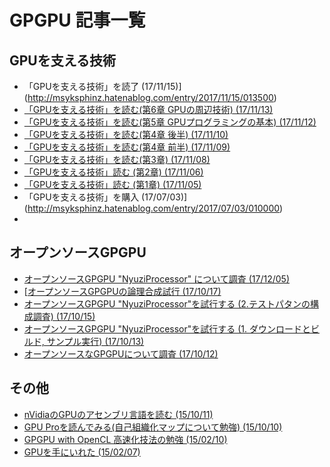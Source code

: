 # GPGPU 記事一覧

## GPUを支える技術

- 「GPUを支える技術」を読了 (17/11/15)](http://msyksphinz.hatenablog.com/entry/2017/11/15/013500)
- [「GPUを支える技術」を読む(第6章 GPUの周辺技術) (17/11/13)](http://msyksphinz.hatenablog.com/entry/2017/11/13/000000)
- [「GPUを支える技術」を読む(第5章 GPUプログラミングの基本) (17/11/12)](http://msyksphinz.hatenablog.com/entry/2017/11/12/010000)
- [「GPUを支える技術」を読む(第4章 後半) (17/11/10)](http://msyksphinz.hatenablog.com/entry/2017/11/10/003000)
- [「GPUを支える技術」を読む(第4章 前半) (17/11/09)](http://msyksphinz.hatenablog.com/entry/2017/11/09/014327)
- [「GPUを支える技術」を読む(第3章) (17/11/08)](http://msyksphinz.hatenablog.com/entry/2017/11/08/003000)
- [「GPUを支える技術」読む (第2章) (17/11/06)](http://msyksphinz.hatenablog.com/entry/2017/11/06/020000)
- [「GPUを支える技術」読む (第1章) (17/11/05)](http://msyksphinz.hatenablog.com/entry/2017/11/05/020000)
- 「GPUを支える技術」を購入 (17/07/03)](http://msyksphinz.hatenablog.com/entry/2017/07/03/010000)
- 

## オープンソースGPGPU

- [オープンソースGPGPU "NyuziProcessor" について調査 (17/12/05)](http://msyksphinz.hatenablog.com/entry/20171205)
- [[オープンソースGPGPUの論理合成試行 (17/10/17)](http://msyksphinz.hatenablog.com/entry/2017/10/17/020000)
- [オープンソースGPGPU "NyuziProcessor"を試行する (2.テストパタンの構成調査) (17/10/15)](http://msyksphinz.hatenablog.com/entry/2017/10/14/020000)
- [オープンソースGPGPU "NyuziProcessor"を試行する (1. ダウンロードとビルド, サンプル実行) (17/10/13)](http://msyksphinz.hatenablog.com/entry/2017/10/13/013000)
- [オープンソースなGPGPUについて調査 (17/10/12)](http://msyksphinz.hatenablog.com/entry/2017/10/12/012826)

## その他

- [nVidiaのGPUのアセンブリ言語を読む (15/10/11)](http://msyksphinz.hatenablog.com/entry/2015/10/11/020000)
- [GPU Proを読んでみる(自己組織化マップについて勉強) (15/10/10)](http://msyksphinz.hatenablog.com/entry/2015/10/10/020000)
- [GPGPU with OpenCL 高速化技法の勉強 (15/02/10)](http://msyksphinz.hatenablog.com/entry/2015/02/10/020019)
- [GPUを手にいれた (15/02/07)](http://msyksphinz.hatenablog.com/entry/2015/02/07/134328)

